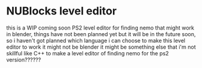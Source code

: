 # NUBlocks level editor
this is a WIP coming soon PS2 level editor for finding nemo that might work in blender, things have not been planned yet but it will be in the future soon, so i haven't got planned which language i can choose to make this level editor to work it might not be blender it might be something else that i'm not skillful like C++ to make a level editor of finding nemo for the ps2 version??????
